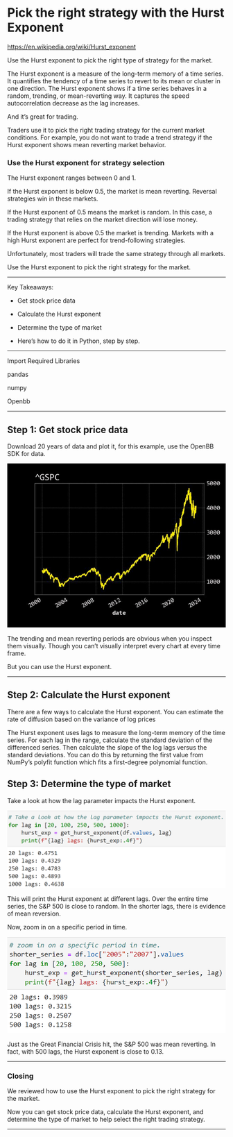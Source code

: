 # Pick the right strategy with the Hurst Exponent

https://en.wikipedia.org/wiki/Hurst_exponent

Use the Hurst exponent to pick the right type of strategy for the market.

The Hurst exponent is a measure of the long-term memory of a time series. It quantifies the tendency of a time series to revert to its mean or cluster in one direction. The Hurst exponent shows if a time series behaves in a random, trending, or mean-reverting way. It captures the speed autocorrelation decrease as the lag increases.

And it’s great for trading.

Traders use it to pick the right trading strategy for the current market conditions. For example, you do not want to trade a trend strategy if the Hurst exponent shows mean reverting market behavior.

### Use the Hurst exponent for strategy selection

The Hurst exponent ranges between 0 and 1.

If the Hurst exponent is below 0.5, the market is mean reverting. Reversal strategies win in these markets.

If the Hurst exponent of 0.5 means the market is random. In this case, a trading strategy that relies on the market direction will lose money.

If the Hurst exponent is above 0.5 the market is trending. Markets with a high Hurst exponent are perfect for trend-following strategies.

Unfortunately, most traders will trade the same strategy through all markets. 

Use the Hurst exponent to pick the right strategy for the market.

---

Key Takeaways:

- Get stock price data

- Calculate the Hurst exponent

- Determine the type of market

- Here’s how to do it in Python, step by step.

---

Import Required Libraries

pandas 

numpy

Openbb

---

## Step 1: Get stock price data

Download 20 years of data and plot it, for this example, use the OpenBB SDK for data.


![Plot](./Images/^GSPCAdjClosePlot.jpg)


The trending and mean reverting periods are obvious when you inspect them visually. Though you can’t visually interpret every chart at every time frame.

But you can use the Hurst exponent.

---

## Step 2: Calculate the Hurst exponent

There are a few ways to calculate the Hurst exponent. You can estimate the rate of diffusion based on the variance of log prices


The Hurst exponent uses lags to measure the long-term memory of the time series. For each lag in the range, calculate the standard deviation of the differenced series. Then calculate the slope of the log lags versus the standard deviations. You can do this by returning the first value from NumPy’s polyfit function which fits a first-degree polynomial function.

## Step 3: Determine the type of market

Take a look at how the lag parameter impacts the Hurst exponent.

![Plot](./Images/HurstExponentLag.png)

This will print the Hurst exponent at different lags. Over the entire time series, the S&P 500 is close to random. In the shorter lags, there is evidence of mean reversion.

Now, zoom in on a specific period in time.

![Plot](./Images/HurstExponentLag-specificPeriod.png)


Just as the Great Financial Crisis hit, the S&P 500 was mean reverting. In fact, with 500 lags, the Hurst exponent is close to 0.13.

---

### Closing

We reviewed how to use the Hurst exponent to pick the right strategy for the market. 

Now you can get stock price data, calculate the Hurst exponent, and determine the type of market to help select the right trading strategy.

---

